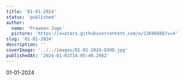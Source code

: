 ```yaml
---
title: '01-01-2024'
status: 'published'
author:
  name: 'Praveen Juge'
  picture: 'https://avatars.githubusercontent.com/u/13696888?v=4'
slug: '01-01-2024'
description: ''
coverImage: '../../images/01-01-2024-Q3OD.jpg'
publishedAt: '2024-01-01T14:05:40.298Z'
---
```


01-01-2024